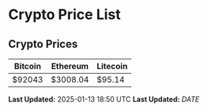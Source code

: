 # Crypto Price List

## Crypto Prices
| Bitcoin | Ethereum | Litecoin |
| ------- | -------- | -------- |
| $92043 | $3008.04 | $95.14 |
**Last Updated:** 2025-01-13 18:50 UTC
**Last Updated:** $DATE$
